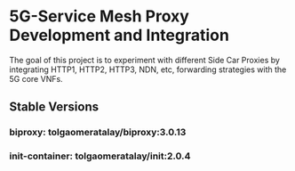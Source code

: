 # 5G-Service Mesh Proxy Development and Integration

The goal of this project is to experiment with different Side Car Proxies by integrating HTTP1, HTTP2, HTTP3, NDN, etc, forwarding strategies with the 5G core VNFs.

## Stable Versions
### biproxy: tolgaomeratalay/biproxy:3.0.13
### init-container: tolgaomeratalay/init:2.0.4
